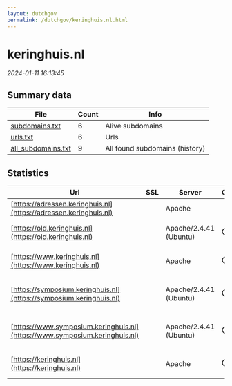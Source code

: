 ```yaml
---
layout: dutchgov
permalink: /dutchgov/keringhuis.nl.html
---
```



# keringhuis.nl
*2024-01-11 16:13:45*
## Summary data


| File       | Count | Info |
|------------|-------|------|
|[subdomains.txt](/data/keringhuis.nl/subdomains.txt)|6|Alive subdomains|
|[urls.txt](/data/keringhuis.nl/urls.txt)|6|Urls|
|[all_subdomains.txt](/data/keringhuis.nl/all_subdomains.txt)|9|All found subdomains (history)|


## Statistics


| Url | SSL | Server | Cookie | HSTS | CSP | XFO | XXP | RP | Tech |Title |
|------------|-------|------|------|------|------|------|------|------|------|------|
|[https://adressen.keringhuis.nl](https://adressen.keringhuis.nl)| |Apache| | | | | | :white_check_mark: |Apache HTTP Server Basic|401 Unauthorized|
|[https://old.keringhuis.nl](https://old.keringhuis.nl)| |Apache/2.4.41 (Ubuntu)|:o: |:white_check_mark: | | | | :white_check_mark: |Apache HTTP Server:2.4.41 Ubuntu||
|[https://www.keringhuis.nl](https://www.keringhuis.nl)| |Apache|:o: |:white_check_mark: | | | | :white_check_mark: |Apache HTTP Server HSTS PHP|Keringhuis|
|[https://symposium.keringhuis.nl](https://symposium.keringhuis.nl)| |Apache/2.4.41 (Ubuntu)|:o: | | | :white_check_mark: | :white_check_mark: | :white_check_mark: |Apache HTTP Server:2.4.41 Bootstrap:4.6.0 PHP Ubuntu|Symposium Maesla...|
|[https://www.symposium.keringhuis.nl](https://www.symposium.keringhuis.nl)| |Apache/2.4.41 (Ubuntu)|:o: | | | :white_check_mark: | :white_check_mark: | :white_check_mark: |Apache HTTP Server:2.4.41 Bootstrap:4.6.0 PHP Ubuntu|Symposium Maesla...|
|[https://keringhuis.nl](https://keringhuis.nl)| |Apache|:o: |:white_check_mark: | | | | :white_check_mark: |Apache HTTP Server HSTS PHP|Keringhuis|